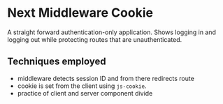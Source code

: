 # Next Middleware Cookie

A straight forward authentication-only application. Shows logging in and logging out while protecting routes that are unauthenticated.

## Techniques employed

- middleware detects session ID and from there redirects route
- cookie is set from the client using `js-cookie`.
- practice of client and server component divide
